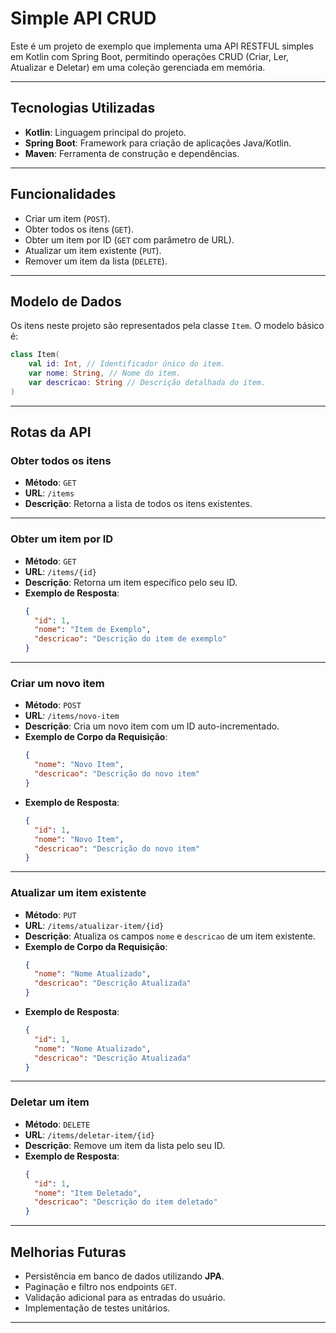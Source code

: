 # Simple API CRUD

Este é um projeto de exemplo que implementa uma API RESTFUL simples em Kotlin com Spring Boot, permitindo operações CRUD (Criar, Ler, Atualizar e Deletar) em uma coleção gerenciada em memória.

---

## Tecnologias Utilizadas
- **Kotlin**: Linguagem principal do projeto.
- **Spring Boot**: Framework para criação de aplicações Java/Kotlin.
- **Maven**: Ferramenta de construção e dependências.

---

## Funcionalidades
- Criar um item (`POST`).
- Obter todos os itens (`GET`).
- Obter um item por ID (`GET` com parâmetro de URL).
- Atualizar um item existente (`PUT`).
- Remover um item da lista (`DELETE`).

---

## Modelo de Dados

Os itens neste projeto são representados pela classe `Item`. O modelo básico é:

```kotlin
class Item(
    val id: Int, // Identificador único do item.
    var nome: String, // Nome do item.
    var descricao: String // Descrição detalhada do item.
)
```

---

## Rotas da API

### Obter todos os itens
- **Método**: `GET`
- **URL**: `/items`
- **Descrição**: Retorna a lista de todos os itens existentes.

---

### Obter um item por ID
- **Método**: `GET`
- **URL**: `/items/{id}`
- **Descrição**: Retorna um item específico pelo seu ID.
- **Exemplo de Resposta**:
    ```json
    {
      "id": 1,
      "nome": "Item de Exemplo",
      "descricao": "Descrição do item de exemplo"
    }
    ```

---

### Criar um novo item
- **Método**: `POST`
- **URL**: `/items/novo-item`
- **Descrição**: Cria um novo item com um ID auto-incrementado.
- **Exemplo de Corpo da Requisição**:
    ```json
    {
      "nome": "Novo Item",
      "descricao": "Descrição do novo item"
    }
    ```
- **Exemplo de Resposta**:
    ```json
    {
      "id": 1,
      "nome": "Novo Item",
      "descricao": "Descrição do novo item"
    }
    ```

---

### Atualizar um item existente
- **Método**: `PUT`
- **URL**: `/items/atualizar-item/{id}`
- **Descrição**: Atualiza os campos `nome` e `descricao` de um item existente.
- **Exemplo de Corpo da Requisição**:
    ```json
    {
      "nome": "Nome Atualizado",
      "descricao": "Descrição Atualizada"
    }
    ```
- **Exemplo de Resposta**:
    ```json
    {
      "id": 1,
      "nome": "Nome Atualizado",
      "descricao": "Descrição Atualizada"
    }
    ```

---

### Deletar um item
- **Método**: `DELETE`
- **URL**: `/items/deletar-item/{id}`
- **Descrição**: Remove um item da lista pelo seu ID.
- **Exemplo de Resposta**:
    ```json
    {
      "id": 1,
      "nome": "Item Deletado",
      "descricao": "Descrição do item deletado"
    }
    ```

---

## Melhorias Futuras
- Persistência em banco de dados utilizando **JPA**.
- Paginação e filtro nos endpoints `GET`.
- Validação adicional para as entradas do usuário.
- Implementação de testes unitários.

---
